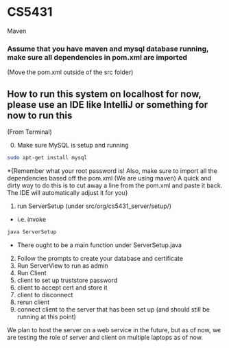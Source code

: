 # CS5431

Maven

### Assume that you have maven and mysql database running, make sure all dependencies in pom.xml are imported

(Move the pom.xml outside of the src folder)

## How to run this system on localhost for now, please use an IDE like IntelliJ or something for now to run this ###
(From Terminal)

0. Make sure MySQL is setup and running
  ```sh
  sudo apt-get install mysql
  ```
  *{Remember what your root password is!
  Also, make sure to import all the dependencies based off the pom.xml (We are using maven)
  A quick and dirty way to do this is to cut away a line from the pom.xml and paste it back. 
  The IDE will automatically adjust it for you}

1. run ServerSetup (under src/org/cs5431_server/setup/)
  * i.e. invoke 
  ```sh
  java ServerSetup
  ```
  * There ought to be a main function under ServerSetup.java 
2. Follow the prompts to create your database and certificate
3. Run ServerView to run as admin
4. Run Client
5. client to set up truststore password
6. client to accept cert and store it
7. client to disconnect
8. rerun client
9. connect client to the server that has been set up (and should still be running at this point)

We plan to host the server on a web service in the future, but as of now, we are testing the role of server and client
on multiple laptops as of now.

